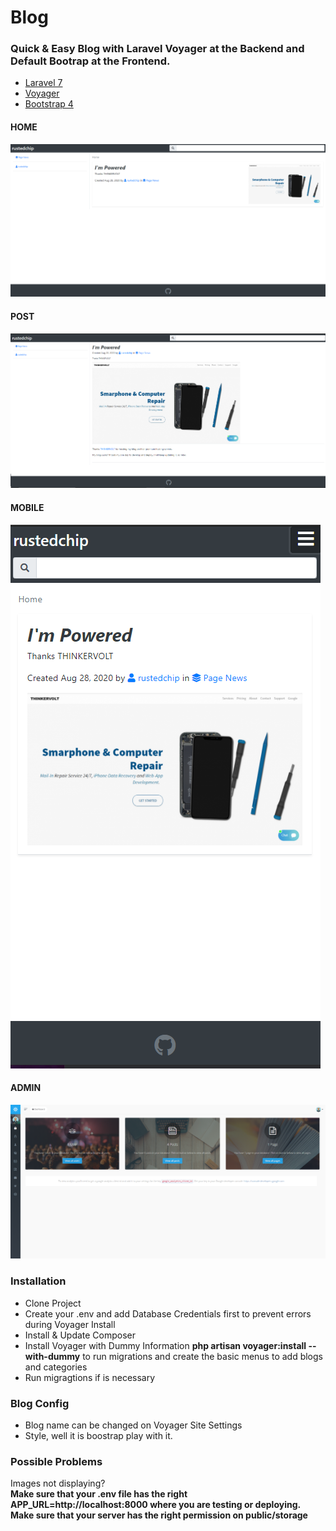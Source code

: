 # Blog
### Quick & Easy Blog with Laravel Voyager at the Backend and Default Bootrap at the Frontend.

* [Laravel 7](https://laravel.com/docs/7.x)
* [Voyager](https://voyager-docs.devdojo.com/)
* [Bootstrap 4](https://getbootstrap.com/docs/4.5/getting-started/introduction/)

#### HOME
![home-preview](/blog-preview/home.png "home-preview")

#### POST
![post-preview](/blog-preview/post.png "post-preview")

#### MOBILE
![mobile-preview](/blog-preview/mobile.png "mobile-preview")

#### ADMIN
![admin-preview](/blog-preview/admin.png "admin-preview")

### Installation

* Clone Project
* Create your .env and add Database Credentials first to prevent errors during Voyager Install
* Install & Update Composer
* Install Voyager with Dummy Information **php artisan voyager:install --with-dummy** to run migrations and create the basic menus to add blogs and categories
* Run migragtions if is necessary 

### Blog Config
* Blog name can be changed on Voyager Site Settings
* Style, well it is boostrap play with it.

### Possible Problems

Images not displaying?  
**Make sure that your .env file has the right APP_URL=http://localhost:8000 where you are testing or deploying.**
**Make sure that your server has the right permission on public/storage**


    








